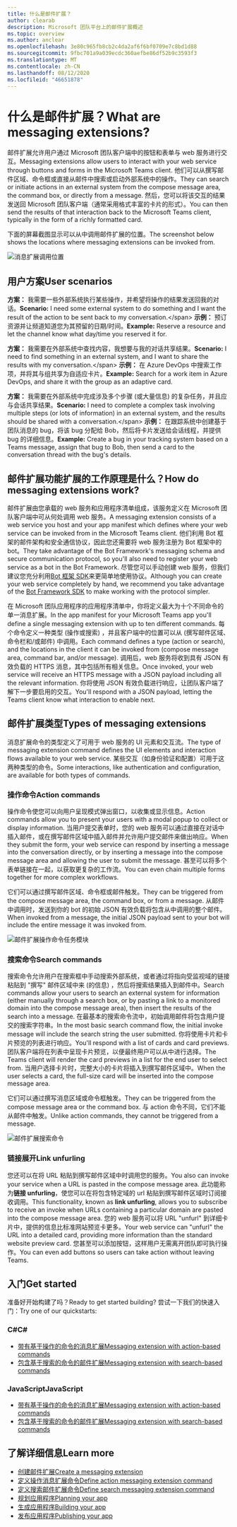 ```yaml
---
title: 什么是邮件扩展？
author: clearab
description: Microsoft 团队平台上的邮件扩展概述
ms.topic: overview
ms.author: anclear
ms.openlocfilehash: 3e80c965fb8cb2c4da2af6f6bf0709e7c8bd1d88
ms.sourcegitcommit: 9fbc701a9a039ecdc360aefbe86df52b9c3593f3
ms.translationtype: MT
ms.contentlocale: zh-CN
ms.lasthandoff: 08/12/2020
ms.locfileid: "46651878"
---
```

# <a name="what-are-messaging-extensions"></a><span data-ttu-id="cf4f2-103">什么是邮件扩展？</span><span class="sxs-lookup"><span data-stu-id="cf4f2-103">What are messaging extensions?</span></span>

<span data-ttu-id="cf4f2-104">邮件扩展允许用户通过 Microsoft 团队客户端中的按钮和表单与 web 服务进行交互。</span><span class="sxs-lookup"><span data-stu-id="cf4f2-104">Messaging extensions allow users to interact with your web service through buttons and forms in the Microsoft Teams client.</span></span> <span data-ttu-id="cf4f2-105">他们可以从撰写邮件区域、命令框或直接从邮件中搜索或启动外部系统中的操作。</span><span class="sxs-lookup"><span data-stu-id="cf4f2-105">They can search or initiate actions in an external system from the compose message area, the command box, or directly from a message.</span></span> <span data-ttu-id="cf4f2-106">然后，您可以将该交互的结果发送回 Microsoft 团队客户端（通常采用格式丰富的卡片的形式）。</span><span class="sxs-lookup"><span data-stu-id="cf4f2-106">You can then send the results of that interaction back to the Microsoft Teams client, typically in the form of a richly formatted card.</span></span>

<span data-ttu-id="cf4f2-107">下面的屏幕截图显示可以从中调用邮件扩展的位置。</span><span class="sxs-lookup"><span data-stu-id="cf4f2-107">The screenshot below shows the locations where messaging extensions can be invoked from.</span></span>

![消息扩展调用位置](~/assets/images/messaging-extension-invoke-locations.png)

## <a name="user-scenarios"></a><span data-ttu-id="cf4f2-109">用户方案</span><span class="sxs-lookup"><span data-stu-id="cf4f2-109">User scenarios</span></span>

<span data-ttu-id="cf4f2-110">**方案：** 我需要一些外部系统执行某些操作，并希望将操作的结果发送回我的对话。</span><span class="sxs-lookup"><span data-stu-id="cf4f2-110">**Scenario:** I need some external system to do something and I want the result of the action to be sent back to my conversation.\</span></span>
<span data-ttu-id="cf4f2-111">**示例：** 预订资源并让频道知道您为其预留的日期/时间。</span><span class="sxs-lookup"><span data-stu-id="cf4f2-111">**Example:** Reserve a resource and let the channel know what day/time you reserved it for.</span></span>

<span data-ttu-id="cf4f2-112">**方案：** 我需要在外部系统中查找内容，我想要与我的对话共享结果。</span><span class="sxs-lookup"><span data-stu-id="cf4f2-112">**Scenario:** I need to find something in an external system, and I want to share the results with my conversation.\</span></span>
<span data-ttu-id="cf4f2-113">**示例：** 在 Azure DevOps 中搜索工作项，并将其与组共享为自适应卡片。</span><span class="sxs-lookup"><span data-stu-id="cf4f2-113">**Example:**  Search for a work item in Azure DevOps, and share it with the group as an adaptive card.</span></span>

<span data-ttu-id="cf4f2-114">**方案：** 我需要在外部系统中完成涉及多个步骤 (或大量信息) 的复杂任务，并且应与会话共享结果。</span><span class="sxs-lookup"><span data-stu-id="cf4f2-114">**Scenario:** I need to complete a complex task involving multiple steps (or lots of information) in an external system, and the results should be shared with a conversation.\</span></span>
<span data-ttu-id="cf4f2-115">**示例：** 在跟踪系统中创建基于团队消息的 bug，将该 bug 分配给 Bob，然后将卡片发送给会话线程，并提供 bug 的详细信息。</span><span class="sxs-lookup"><span data-stu-id="cf4f2-115">**Example:** Create a bug in your tracking system based on a Teams message, assign that bug to Bob, then send a card to the conversation thread with the bug's details.</span></span>

## <a name="how-do-messaging-extensions-work"></a><span data-ttu-id="cf4f2-116">邮件扩展功能扩展的工作原理是什么？</span><span class="sxs-lookup"><span data-stu-id="cf4f2-116">How do messaging extensions work?</span></span>

<span data-ttu-id="cf4f2-117">邮件扩展由您承载的 web 服务和应用程序清单组成，该服务定义在 Microsoft 团队客户端中可从何处调用 web 服务。</span><span class="sxs-lookup"><span data-stu-id="cf4f2-117">A messaging extension consists of a web service you host and your app manifest which defines where your web service can be invoked from in the Microsoft Teams client.</span></span> <span data-ttu-id="cf4f2-118">他们利用 Bot 框架的邮件架构和安全通信协议，因此您还需要将 web 服务注册为 Bot 框架中的 bot。</span><span class="sxs-lookup"><span data-stu-id="cf4f2-118">They take advantage of the Bot Framework's messaging schema and secure communication protocol, so you'll also need to register your web service as a bot in the Bot Framework.</span></span> <span data-ttu-id="cf4f2-119">尽管您可以手动创建 web 服务，但我们建议您充分利用[Bot 框架 SDK](https://github.com/microsoft/botframework)来更简单地使用协议。</span><span class="sxs-lookup"><span data-stu-id="cf4f2-119">Although you can create your web service completely by hand, we recommend you take advantage of the [Bot Framework SDK](https://github.com/microsoft/botframework) to make working with the protocol simpler.</span></span>

<span data-ttu-id="cf4f2-120">在 Microsoft 团队应用程序的应用程序清单中，你将定义最大为十个不同命令的单一消息扩展。</span><span class="sxs-lookup"><span data-stu-id="cf4f2-120">In the app manifest for your Microsoft Teams app you'll define a single messaging extension with up to ten different commands.</span></span> <span data-ttu-id="cf4f2-121">每个命令定义一种类型 (操作或搜索) ，并且客户端中的位置可以从 (撰写邮件区域、命令栏和/或邮件) 中调用。</span><span class="sxs-lookup"><span data-stu-id="cf4f2-121">Each command defines a type (action or search), and the locations in the client it can be invoked from (compose message area, command bar, and/or message).</span></span> <span data-ttu-id="cf4f2-122">调用后，web 服务将收到具有 JSON 有效负载的 HTTPS 消息，其中包括所有相关信息。</span><span class="sxs-lookup"><span data-stu-id="cf4f2-122">Once invoked, your web service will receive an HTTPS message with a JSON payload including all the relevant information.</span></span> <span data-ttu-id="cf4f2-123">你将使用 JSON 有效负载进行响应，让团队客户端了解下一步要启用的交互。</span><span class="sxs-lookup"><span data-stu-id="cf4f2-123">You'll respond with a JSON payload, letting the Teams client know what interaction to enable next.</span></span>

## <a name="types-of-messaging-extensions"></a><span data-ttu-id="cf4f2-124">邮件扩展类型</span><span class="sxs-lookup"><span data-stu-id="cf4f2-124">Types of messaging extensions</span></span>

<span data-ttu-id="cf4f2-125">消息扩展命令的类型定义了可用于 web 服务的 UI 元素和交互流。</span><span class="sxs-lookup"><span data-stu-id="cf4f2-125">The type of messaging extension command defines the UI elements and interaction flows available to your web service.</span></span> <span data-ttu-id="cf4f2-126">某些交互（如身份验证和配置）可用于这两种类型的命令。</span><span class="sxs-lookup"><span data-stu-id="cf4f2-126">Some interactions, like authentication and configuration, are available for both types of commands.</span></span>

### <a name="action-commands"></a><span data-ttu-id="cf4f2-127">操作命令</span><span class="sxs-lookup"><span data-stu-id="cf4f2-127">Action commands</span></span>

<span data-ttu-id="cf4f2-128">操作命令使您可以向用户呈现模式弹出窗口，以收集或显示信息。</span><span class="sxs-lookup"><span data-stu-id="cf4f2-128">Action commands allow you to present your users with a modal popup to collect or display information.</span></span> <span data-ttu-id="cf4f2-129">当用户提交表单时，您的 web 服务可以通过直接在对话中插入邮件，或在撰写邮件区域中插入邮件并允许用户提交邮件来做出响应。</span><span class="sxs-lookup"><span data-stu-id="cf4f2-129">When they submit the form, your web service can respond by inserting a message into the conversation directly, or by inserting a message into the compose message area and allowing the user to submit the message.</span></span> <span data-ttu-id="cf4f2-130">甚至可以将多个表单链接在一起，以获取更复杂的工作流。</span><span class="sxs-lookup"><span data-stu-id="cf4f2-130">You can even chain multiple forms together for more complex workflows.</span></span>

<span data-ttu-id="cf4f2-131">它们可以通过撰写邮件区域、命令框或邮件触发。</span><span class="sxs-lookup"><span data-stu-id="cf4f2-131">They can be triggered from the compose message area, the command box, or from a message.</span></span> <span data-ttu-id="cf4f2-132">从邮件中调用时，发送到你的 bot 的初始 JSON 有效负载将包含从中调用的整个邮件。</span><span class="sxs-lookup"><span data-stu-id="cf4f2-132">When invoked from a message, the initial JSON payload sent to your bot will include the entire message it was invoked from.</span></span>

![邮件扩展操作命令任务模块](~/assets/images/task-module.png)

### <a name="search-commands"></a><span data-ttu-id="cf4f2-134">搜索命令</span><span class="sxs-lookup"><span data-stu-id="cf4f2-134">Search commands</span></span>

<span data-ttu-id="cf4f2-135">搜索命令允许用户在搜索框中手动搜索外部系统，或者通过将指向受监视域的链接粘贴到 "撰写" 邮件区域中来 (的信息) ，然后将搜索结果插入到邮件中。</span><span class="sxs-lookup"><span data-stu-id="cf4f2-135">Search commands allow your users to search an external system for information (either manually through a search box, or by pasting a link to a monitored domain into the compose message area), then insert the results of the search into a message.</span></span> <span data-ttu-id="cf4f2-136">在最基本的搜索命令流中，初始调用邮件将包含用户提交的搜索字符串。</span><span class="sxs-lookup"><span data-stu-id="cf4f2-136">In the most basic search command flow, the initial invoke message will include the search string the user submitted.</span></span> <span data-ttu-id="cf4f2-137">你将使用卡片和卡片预览的列表进行响应。</span><span class="sxs-lookup"><span data-stu-id="cf4f2-137">You'll respond with a list of cards and card previews.</span></span> <span data-ttu-id="cf4f2-138">团队客户端将在列表中呈现卡片预览，以便最终用户可以从中进行选择。</span><span class="sxs-lookup"><span data-stu-id="cf4f2-138">The Teams client will render the card previews in a list for the end user to select from.</span></span> <span data-ttu-id="cf4f2-139">当用户选择卡片时，完整大小的卡片将插入到撰写邮件区域中。</span><span class="sxs-lookup"><span data-stu-id="cf4f2-139">When the user selects a card, the full-size card will be inserted into the compose message area.</span></span>

<span data-ttu-id="cf4f2-140">它们可以通过撰写消息区域或命令框触发。</span><span class="sxs-lookup"><span data-stu-id="cf4f2-140">They can be triggered from the compose message area or the command box.</span></span> <span data-ttu-id="cf4f2-141">与 action 命令不同，它们不能从邮件中触发。</span><span class="sxs-lookup"><span data-stu-id="cf4f2-141">Unlike action commands, they cannot be triggered from a message.</span></span>

![邮件扩展搜索命令](~/assets/images/search-extension.png)

### <a name="link-unfurling"></a><span data-ttu-id="cf4f2-143">链接展开</span><span class="sxs-lookup"><span data-stu-id="cf4f2-143">Link unfurling</span></span>

<span data-ttu-id="cf4f2-144">您还可以在将 URL 粘贴到撰写邮件区域中时调用您的服务。</span><span class="sxs-lookup"><span data-stu-id="cf4f2-144">You also can invoke your service when a URL is pasted in the compose message area.</span></span> <span data-ttu-id="cf4f2-145">此功能称为**链接 unfurling**，使您可以在将包含特定域的 url 粘贴到撰写邮件区域时订阅接收调用。</span><span class="sxs-lookup"><span data-stu-id="cf4f2-145">This functionality, known as **link unfurling**, allows you to subscribe to receive an invoke when URLs containing a particular domain are pasted into the compose message area.</span></span> <span data-ttu-id="cf4f2-146">您的 web 服务可以将 URL "unfurl" 到详细卡片中，提供的信息比标准网站预览卡更多。</span><span class="sxs-lookup"><span data-stu-id="cf4f2-146">Your web service can "unfurl" the URL into a detailed card, providing more information than the standard website preview card.</span></span> <span data-ttu-id="cf4f2-147">您甚至可以添加按钮，这样用户无需离开团队即可执行操作。</span><span class="sxs-lookup"><span data-stu-id="cf4f2-147">You can even add buttons so users can take action without leaving Teams.</span></span>

## <a name="get-started"></a><span data-ttu-id="cf4f2-148">入门</span><span class="sxs-lookup"><span data-stu-id="cf4f2-148">Get started</span></span>

<span data-ttu-id="cf4f2-149">准备好开始构建了吗？</span><span class="sxs-lookup"><span data-stu-id="cf4f2-149">Ready to get started building?</span></span> <span data-ttu-id="cf4f2-150">尝试一下我们的快速入门：</span><span class="sxs-lookup"><span data-stu-id="cf4f2-150">Try one of our quickstarts:</span></span>

### <a name="c"></a><span data-ttu-id="cf4f2-151">C#</span><span class="sxs-lookup"><span data-stu-id="cf4f2-151">C#</span></span>
* [<span data-ttu-id="cf4f2-152">带有基于操作的命令的消息扩展</span><span class="sxs-lookup"><span data-stu-id="cf4f2-152">Messaging extension with action-based commands</span></span>](https://github.com/microsoft/BotBuilder-Samples/tree/master/samples/csharp_dotnetcore/51.teams-messaging-extensions-action)
* [<span data-ttu-id="cf4f2-153">包含基于搜索的命令的邮件扩展</span><span class="sxs-lookup"><span data-stu-id="cf4f2-153">Messaging extension with search-based commands</span></span>](https://github.com/microsoft/BotBuilder-Samples/tree/master/samples/csharp_dotnetcore/50.teams-messaging-extensions-search)

### <a name="javascript"></a><span data-ttu-id="cf4f2-154">JavaScript</span><span class="sxs-lookup"><span data-stu-id="cf4f2-154">JavaScript</span></span>
* [<span data-ttu-id="cf4f2-155">带有基于操作的命令的消息扩展</span><span class="sxs-lookup"><span data-stu-id="cf4f2-155">Messaging extension with action-based commands</span></span>](https://github.com/microsoft/BotBuilder-Samples/tree/master/samples/javascript_nodejs/51.teams-messaging-extensions-action)
* [<span data-ttu-id="cf4f2-156">包含基于搜索的命令的邮件扩展</span><span class="sxs-lookup"><span data-stu-id="cf4f2-156">Messaging extension with search-based commands</span></span>](https://github.com/microsoft/BotBuilder-Samples/tree/master/samples/javascript_nodejs/50.teams-messaging-extensions-search)

## <a name="learn-more"></a><span data-ttu-id="cf4f2-157">了解详细信息</span><span class="sxs-lookup"><span data-stu-id="cf4f2-157">Learn more</span></span>

* [<span data-ttu-id="cf4f2-158">创建邮件扩展</span><span class="sxs-lookup"><span data-stu-id="cf4f2-158">Create a messaging extension</span></span>](~/messaging-extensions/how-to/create-messaging-extension.md)
* [<span data-ttu-id="cf4f2-159">定义操作消息扩展命令</span><span class="sxs-lookup"><span data-stu-id="cf4f2-159">Define action messaging extension command</span></span>](~/messaging-extensions/how-to/action-commands/define-action-command.md)
* [<span data-ttu-id="cf4f2-160">定义搜索邮件扩展命令</span><span class="sxs-lookup"><span data-stu-id="cf4f2-160">Define search messaging extension command</span></span>](~/messaging-extensions/how-to/search-commands/define-search-command.md)
* [<span data-ttu-id="cf4f2-161">规划应用程序</span><span class="sxs-lookup"><span data-stu-id="cf4f2-161">Planning your app</span></span>](../../concepts/extensibility-points.md)
* [<span data-ttu-id="cf4f2-162">生成应用程序</span><span class="sxs-lookup"><span data-stu-id="cf4f2-162">Building your app</span></span>](../../concepts/building-an-app.md)
* [<span data-ttu-id="cf4f2-163">发布应用程序</span><span class="sxs-lookup"><span data-stu-id="cf4f2-163">Publishing your app</span></span>](../../concepts/deploy-and-publish/overview.md)
